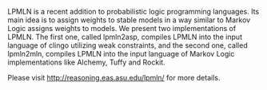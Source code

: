 LPMLN is a recent addition to probabilistic logic programming languages. Its main idea is to assign weights to stable models in a way similar to Markov Logic assigns weights to models. We present two implementations of LPMLN. The first one, called lpmln2asp, compiles LPMLN into the input language of clingo utilizing weak constraints, and the second one, called lpmln2mln, compiles LPMLN into the input language of Markov Logic implementations like Alchemy, Tuffy and Rockit.

Please visit http://reasoning.eas.asu.edu/lpmln/ for more details.
